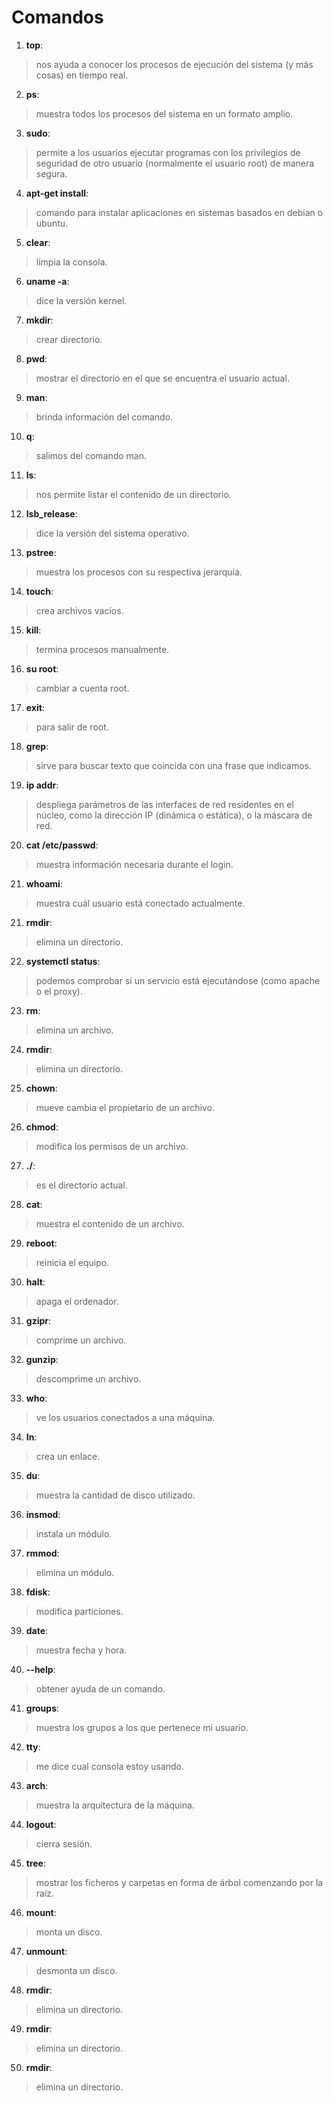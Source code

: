 # Comandos

1. **top**:  
  > nos ayuda a conocer los procesos de ejecución del sistema (y más cosas) en tiempo real.
2. **ps**:  
  > muestra todos los procesos del sistema en un formato amplio.
3. **sudo**:
  > permite a los usuarios ejecutar programas con los privilegios de seguridad de otro usuario (normalmente el usuario root) de manera segura.
4. **apt-get install**:
  > comando para instalar aplicaciones en sistemas basados en debian o ubuntu.
5. **clear**:
  > limpia la consola.
6. **uname -a**:
  > dice la versión kernel.
7. **mkdir**:
  > crear directorio.
8. **pwd**:
  > mostrar el directorio en el que se encuentra el usuario actual.
9. **man**: 
  > brinda información del comando.
10. **q**:
  > salimos del comando man.
11. **ls**:
  > nos permite listar el contenido de un directorio.
12. **lsb_release**:
  > dice la versión del sistema operativo.
13. **pstree**: 
  > muestra los procesos con su respectiva jerarquía.
14.  **touch**:
  > crea archivos vacíos.
15.  **kill**:
  > termina procesos manualmente.
16.  **su root**:
  > cambiar a cuenta root.
17.  **exit**:
  > para salir de root.
18.  **grep**: 
  > sirve para buscar texto que coincida con una frase que indicamos.
19.  **ip addr**:
  > despliega parámetros de las interfaces de red residentes en el núcleo, como la dirección IP (dinámica o estática), o la máscara de red.
20.  **cat /etc/passwd**:
  > muestra información necesaria durante el login.
21.  **whoami**: 
  > muestra cuál usuario está conectado actualmente.
21.  **rmdir**: 
  > elimina un directorio.
22.  **systemctl status**: 
  > podemos comprobar si un servicio está ejecutándose (como apache o el proxy).
23.  **rm**: 
  > elimina un archivo.
24.  **rmdir**: 
  > elimina un directorio.
25.  **chown**: 
  > mueve cambia el propietario de un archivo.
26.  **chmod**: 
  > modifica los permisos de un archivo.
27.  **./**: 
  > es el directorio actual.
28.  **cat**: 
  > muestra el contenido de un archivo.
29.  **reboot**: 
  > reinicia el equipo.
30.  **halt**: 
  > apaga el ordenador.
31.  **gzipr**: 
  > comprime un archivo.
32.  **gunzip**: 
  > descomprime un archivo.
33.  **who**: 
  > ve los usuarios conectados a una máquina.
34.  **In**: 
  > crea un enlace.
35.  **du**: 
  > muestra la cantidad de disco utilizado.
36.  **insmod**: 
  > instala un módulo.
37.  **rmmod**: 
  > elimina un módulo.
38.  **fdisk**: 
  > modifica particiones.
39.  **date**: 
  > muestra fecha y hora.
40.  **--help**: 
  > obtener ayuda de un comando.
41.  **groups**: 
  > muestra los grupos a los que pertenece mi usuario.
42.  **tty**: 
  > me dice cual consola estoy usando.
43.  **arch**: 
  > muestra la arquitectura de la máquina.
44.  **logout**: 
  > cierra sesión.
45.  **tree**: 
  > mostrar los ficheros y carpetas en forma de árbol comenzando por la raíz.
46.  **mount**: 
  > monta un disco.
47.  **unmount**: 
  > desmonta un disco.
48.  **rmdir**: 
  > elimina un directorio.
49.  **rmdir**: 
  > elimina un directorio.
50.  **rmdir**: 
  > elimina un directorio.
